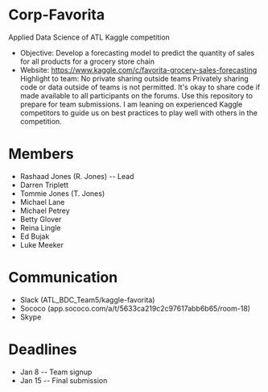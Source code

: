 # Corp-Favorita
Applied Data Science of ATL Kaggle competition
* Objective: Develop a forecasting model to predict the quantity of sales for all products for a grocery store chain
* Website: https://www.kaggle.com/c/favorita-grocery-sales-forecasting
Highlight to team: No private sharing outside teams
Privately sharing code or data outside of teams is not permitted. It's okay to share code if made available to all participants on the forums.
Use this repository to prepare for team submissions. I am leaning on experienced Kaggle competitors to guide us on best practices to play well with others in the competition.

# Members
* Rashaad Jones (R. Jones) -- Lead
* Darren Triplett
* Tommie Jones (T. Jones)
* Michael Lane 
* Michael Petrey
* Betty Glover
* Reina Lingle
* Ed Bujak
* Luke Meeker

# Communication
* Slack (ATL_BDC_Team5/kaggle-favorita)
* Sococo (app.sococo.com/a/t/5633ca219c2c97617abb6b65/room-18)
* Skype

# Deadlines
* Jan 8 -- Team signup
* Jan 15 -- Final submission
